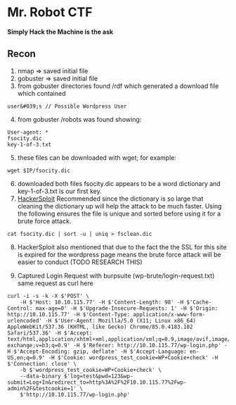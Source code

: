 # Mr. Robot CTF

**Simply Hack the Machine is the ask**

## Recon

1. nmap => saved initial file
2. gobuster => saved initial file
3. from gobuster directories found /rdf which generated a download file which contained
```
user&#039;s // Possible Wordpress User
```
4. from gobuster /robots was found showing:
```
User-agent: *
fsocity.dic
key-1-of-3.txt
```
5. these files can be downloaded with wget; for example:
```
wget $IP/fsocity.dic
```
6. downloaded both files fsocity.dic appears to be a word dictionary and key-1-of-3.txt is our first key.
7. [HackerSploit](https://www.youtube.com/watch?v=0VJyfJzbPE4) Recommended since the dictionary is so large that cleaning the dictionary up will help the attack to be much faster. Using the following ensures the file is unique and sorted before using it for a brute force attack.
```
cat fsocity.dic | sort -u | uniq > fsclean.dic
```
8. HackerSploit also mentioned that due to the fact the the SSL for this site is expired for the wordpress page means the brute force attack will be easier to conduct (TODO RESEARCH THIS)

9. Captured Login Request with burpsuite (wp-brute/login-request.txt) same request as curl here

```
curl -i -s -k -X $'POST' \
    -H $'Host: 10.10.115.77' -H $'Content-Length: 98' -H $'Cache-Control: max-age=0' -H $'Upgrade-Insecure-Requests: 1' -H $'Origin: http://10.10.115.77' -H $'Content-Type: application/x-www-form-urlencoded' -H $'User-Agent: Mozilla/5.0 (X11; Linux x86_64) AppleWebKit/537.36 (KHTML, like Gecko) Chrome/85.0.4183.102 Safari/537.36' -H $'Accept: text/html,application/xhtml+xml,application/xml;q=0.9,image/avif,image/webp,image/apng,*/*;q=0.8,application/signed-exchange;v=b3;q=0.9' -H $'Referer: http://10.10.115.77/wp-login.php' -H $'Accept-Encoding: gzip, deflate' -H $'Accept-Language: en-US,en;q=0.9' -H $'Cookie: wordpress_test_cookie=WP+Cookie+check' -H $'Connection: close' \
    -b $'wordpress_test_cookie=WP+Cookie+check' \
    --data-binary $'log=test&pwd=123&wp-submit=Log+In&redirect_to=http%3A%2F%2F10.10.115.77%2Fwp-admin%2F&testcookie=1' \
    $'http://10.10.115.77/wp-login.php'
```


